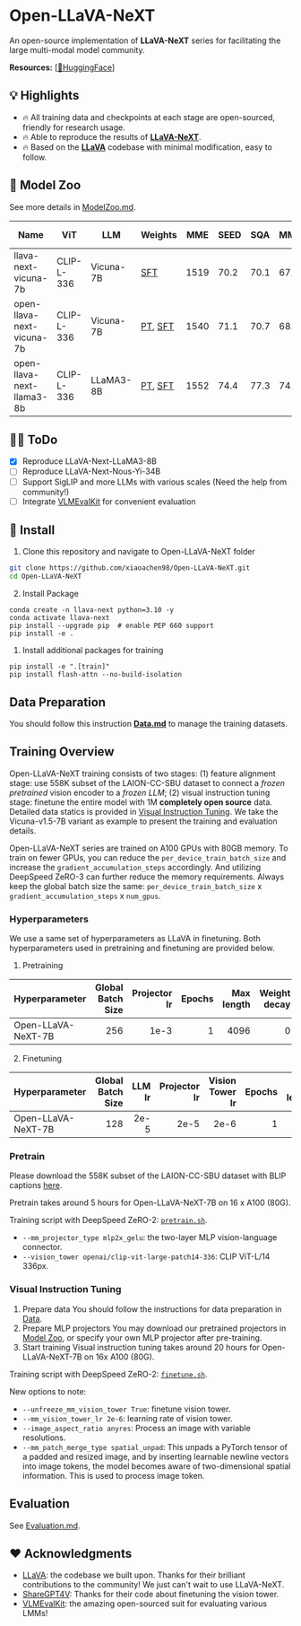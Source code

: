 # Open-LLaVA-NeXT

An open-source implementation of **LLaVA-NeXT** series for facilitating the large multi-modal model community.

**Resources:** [[🤗HuggingFace](https://huggingface.co/collections/Lin-Chen/open-llava-next-665051533fa1a30553fcee8d)]

## 💡 Highlights

- 🔥 All training data and checkpoints at each stage are open-sourced, friendly for research usage.
- 🔥 Able to reproduce the results of **[LLaVA-NeXT](https://llava-vl.github.io/blog/2024-05-10-llava-next-stronger-llms/)**.
- 🔥 Based on the **[LLaVA](https://github.com/haotian-liu/LLaVA)** codebase with minimal modification, easy to follow.

## 🤖 Model Zoo

See more details in [ModelZoo.md](docs/ModelZoo.md).

| Name | ViT | LLM | Weights | MME | SEED | SQA | MMB | MMB-CN | TextVQA | GQA |
|---|---|---|---|---|---|---|---|---|---|---|
| llava-next-vicuna-7b | CLIP-L-336 | Vicuna-7B | [SFT](https://huggingface.co/liuhaotian/llava-v1.6-vicuna-7b) | 1519 | 70.2 | 70.1 | 67.4 | 60.6 | 64.9 | 64.2 |
| open-llava-next-vicuna-7b| CLIP-L-336 | Vicuna-7B | [PT](https://huggingface.co/Lin-Chen/open-llava-next-vicuna-7b/tree/main/pretrain), [SFT](https://huggingface.co/Lin-Chen/open-llava-next-vicuna-7b) | 1540 | 71.1 | 70.7 | 68.5 | 60.7 | 67.2 | 64.3 |
| open-llava-next-llama3-8b| CLIP-L-336 | LLaMA3-8B | [PT](https://huggingface.co/Lin-Chen/open-llava-next-llama3-8b), [SFT](https://huggingface.co/Lin-Chen/open-llava-next-llama3-8b) | 1552 | 74.4 | 77.3 | 74.4 | 70.4 | 69.8 | 65.9 |


## 👨‍💻 ToDo

- [x] Reproduce LLaVA-Next-LLaMA3-8B
- [ ] Reproduce LLaVA-Next-Nous-Yi-34B
- [ ] Support SigLIP and more LLMs with various scales (Need the help from community!)
- [ ] Integrate [VLMEvalKit](https://github.com/open-compass/VLMEvalKit) for convenient evaluation

## 🔧 Install

1. Clone this repository and navigate to Open-LLaVA-NeXT folder
```bash
git clone https://github.com/xiaoachen98/Open-LLaVA-NeXT.git
cd Open-LLaVA-NeXT
```

2. Install Package
```Shell
conda create -n llava-next python=3.10 -y
conda activate llava-next
pip install --upgrade pip  # enable PEP 660 support
pip install -e .
```

1. Install additional packages for training
```
pip install -e ".[train]"
pip install flash-attn --no-build-isolation
```

## Data Preparation

You should follow this instruction **[Data.md](docs/Data.md)** to manage the training datasets.

## Training Overview

Open-LLaVA-NeXT training consists of two stages: (1) feature alignment stage: use 558K subset of the LAION-CC-SBU dataset to connect a *frozen pretrained* vision encoder to a *frozen LLM*; (2) visual instruction tuning stage:  finetune the entire model with 1M **completely open source** data. Detailed data statics is provided in [Visual Instruction Tuning](https://github.com/xiaoachen98/Open-LLaVA-NeXT?tab=readme-ov-file#visual-instruction-tuning). We take the Vicuna-v1.5-7B variant as example to present the training  and evaluation details.

Open-LLaVA-NeXT series are trained on A100 GPUs with 80GB memory. To train on fewer GPUs, you can reduce the `per_device_train_batch_size` and increase the `gradient_accumulation_steps` accordingly. And utilizing DeepSpeed ZeRO-3 can further reduce the memory requirements. Always keep the global batch size the same: `per_device_train_batch_size` x `gradient_accumulation_steps` x `num_gpus`.

### Hyperparameters
We use a same set of hyperparameters as LLaVA in finetuning.  Both hyperparameters used in pretraining and finetuning are provided below.

1. Pretraining

| Hyperparameter | Global Batch Size | Projector lr | Epochs | Max length | Weight decay |
| --- | ---: | ---: | ---: | ---: | ---: |
| Open-LLaVA-NeXT-7B | 256 | 1e-3 | 1 | 4096 | 0 |

2. Finetuning

| Hyperparameter | Global Batch Size |  LLM lr |  Projector lr |  Vision Tower lr | Epochs | Max length | Weight decay |
| --- | ---: | ---: | ---: | ---: | ---: | ---: | ---: |
| Open-LLaVA-NeXT-7B | 128 | 2e-5 | 2e-5 | 2e-6 | 1 | 4096 | 0 |

### Pretrain

Please download the 558K subset of the LAION-CC-SBU dataset with BLIP captions [here](https://huggingface.co/datasets/liuhaotian/LLaVA-Pretrain).

Pretrain takes around 5 hours for Open-LLaVA-NeXT-7B on 16 x A100 (80G).

Training script with DeepSpeed ZeRO-2: [`pretrain.sh`](scripts/v1_6/train/7b/pretrain.sh).

- `--mm_projector_type mlp2x_gelu`: the two-layer MLP vision-language connector.
- `--vision_tower openai/clip-vit-large-patch14-336`: CLIP ViT-L/14 336px.

### Visual Instruction Tuning

1. Prepare data
You should follow the instructions for data preparation in [Data](docs/Data.md).
2. Prepare MLP projectors
You may download our pretrained projectors in [Model Zoo](docs/ModelZoo.md), or specify your own MLP projector after pre-training.
3. Start training
Visual instruction tuning takes around 20 hours for Open-LLaVA-NeXT-7B on 16x A100 (80G).

Training script with DeepSpeed ZeRO-2: [`finetune.sh`](scripts/v1_6/train/7b/finetune.sh).

New options to note:

- `--unfreeze_mm_vision_tower True`: finetune vision tower.
- `--mm_vision_tower_lr 2e-6`: learning rate of vision tower.
- `--image_aspect_ratio anyres`: Process an image with variable resolutions.
- `--mm_patch_merge_type spatial_unpad`: This unpads a PyTorch tensor of a padded and resized image, and by inserting learnable newline vectors into image tokens, the model becomes aware of two-dimensional spatial information. This is used to process image token.

## Evaluation

See [Evaluation.md](docs/Evaluation.md).

## ❤️ Acknowledgments

- [LLaVA](https://github.com/haotian-liu/LLaVA): the codebase we built upon. Thanks for their brilliant contributions to the community! We just can't wait to use LLaVA-NeXT.
- [ShareGPT4V](https://github.com/InternLM/InternLM-XComposer/tree/main/projects/ShareGPT4V): Thanks for their code about finetuning the vision tower.
- [VLMEvalKit](https://github.com/open-compass/VLMEvalKit): the amazing open-sourced suit for evaluating various LMMs!
